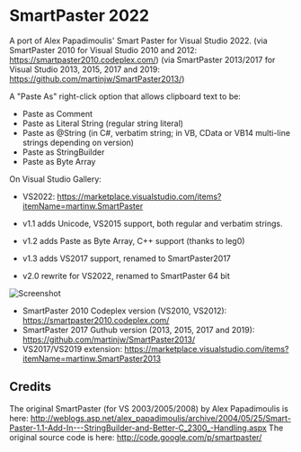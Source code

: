 # SmartPaster 2022

A port of Alex Papadimoulis' Smart Paster for Visual Studio 2022.
(via SmartPaster 2010 for Visual Studio 2010 and 2012: https://smartpaster2010.codeplex.com/)
(via SmartPaster 2013/2017 for Visual Studio 2013, 2015, 2017 and 2019: https://github.com/martinjw/SmartPaster2013/)

A "Paste As" right-click option that allows clipboard text to be:

* Paste as Comment
* Paste as Literal String (regular string literal)
* Paste as @String (in C#, verbatim string; in VB, CData or VB14 multi-line strings depending on version)
* Paste as StringBuilder
* Paste as Byte Array

On Visual Studio Gallery:
* VS2022: https://marketplace.visualstudio.com/items?itemName=martinw.SmartPaster

* v1.1 adds Unicode, VS2015 support, both regular and verbatim strings.
* v1.2 adds Paste as Byte Array, C++ support (thanks to leg0)
* v1.3 adds VS2017 support, renamed to SmartPaster2017
* v2.0 rewrite for VS2022, renamed to SmartPaster 64 bit

![Screenshot](Screenshot.png?raw=true)

* SmartPaster 2010 Codeplex version (VS2010, VS2012):
https://smartpaster2010.codeplex.com/
* SmartPaster 2017 Guthub version (2013, 2015, 2017 and 2019):
https://github.com/martinjw/SmartPaster2013/
* VS2017/VS2019 extension: https://marketplace.visualstudio.com/items?itemName=martinw.SmartPaster2013

## Credits

The original SmartPaster (for VS 2003/2005/2008) by Alex Papadimoulis is here: http://weblogs.asp.net/alex_papadimoulis/archive/2004/05/25/Smart-Paster-1.1-Add-In---StringBuilder-and-Better-C_2300_-Handling.aspx
The original source code is here: http://code.google.com/p/smartpaster/
